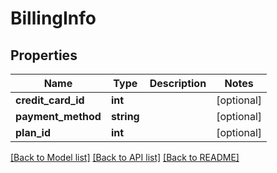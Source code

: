 # BillingInfo

## Properties
Name | Type | Description | Notes
------------ | ------------- | ------------- | -------------
**credit_card_id** | **int** |  | [optional] 
**payment_method** | **string** |  | [optional] 
**plan_id** | **int** |  | [optional] 

[[Back to Model list]](../README.md#documentation-for-models) [[Back to API list]](../README.md#documentation-for-api-endpoints) [[Back to README]](../README.md)



